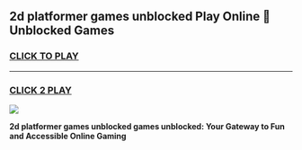 
## 2d platformer games unblocked Play Online 👋 Unblocked Games
<h3>
<a href="https://premium.freeplayer.one?title=2d_platformer_games_unblocked&ref=19F">CLICK TO PLAY</a></h3>
<hr>

<h3>
<a href="https://premium.freeplayer.one?title=2d_platformer_games_unblocked&ref=19F">CLICK 2 PLAY</a>
  
</h3>

<a href="https://premium.freeplayer.one?title=2d_platformer_games_unblocked&ref=19F"><img src="https://clearcache.store/games.png"></a>


**2d platformer games unblocked games unblocked: Your Gateway to Fun and Accessible Online Gaming**
